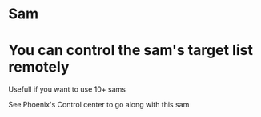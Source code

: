 # Sam
# You can control the sam's target list remotely
Usefull if you want to use 10+ sams

See Phoenix's Control center to go along with this sam
